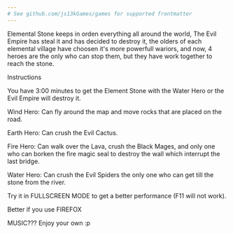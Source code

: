 ```yaml
---
# See github.com/js13kGames/games for supported frontmatter
---
```

Elemental Stone keeps in orden everything all around the world, The Evil Empire has steal it and has decided to destroy it, the olders of each elemental village have choosen it's more powerfull wariors, and now, 4 heroes are the only who can stop them, but they have work together to reach the stone.

Instructions

You have 3:00 minutes to get the Element Stone with the Water Hero or the Evil Empire will destroy it.

Wind Hero: Can fly around the map and move rocks that are placed on the road.

Earth Hero: Can crush the Evil Cactus.

Fire Hero: Can walk over the Lava, crush the Black Mages, and only one who can borken the fire magic seal to destroy the wall which interrupt the last bridge.

Water Hero: Can crush the Evil Spiders the only one who can get till the stone from the river.

Try it in FULLSCREEN MODE to get a better performance (F11 will not work).

Better if you use FIREFOX

MUSIC??? Enjoy your own :p